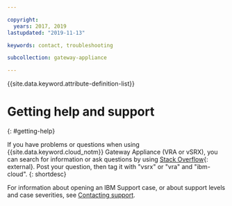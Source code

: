 ```yaml
---

copyright:
  years: 2017, 2019
lastupdated: "2019-11-13"

keywords: contact, troubleshooting

subcollection: gateway-appliance

---
```


{{site.data.keyword.attribute-definition-list}}

# Getting help and support
{: #getting-help}

If you have problems or questions when using {{site.data.keyword.cloud_notm}} Gateway Appliance (VRA or vSRX), you can search for information or ask questions by using [Stack Overflow](https://stackoverflow.com/search?q=ibm-cloud){: external}. Post your question, then tag it with "vsrx" or "vra" and "ibm-cloud".
{: shortdesc}

For information about opening an IBM Support case, or about support levels and case severities, see [Contacting support](/docs/get-support?topic=get-support-using-avatar#using-avatar).
